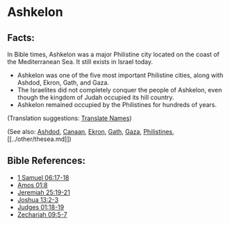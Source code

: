 # Ashkelon #

## Facts: ##

In Bible times, Ashkelon was a major Philistine city located on the coast of the Mediterranean Sea. It still exists in Israel today.

* Ashkelon was one of the five most important Philistine cities, along with Ashdod, Ekron, Gath, and Gaza.
* The Israelites did not completely conquer the people of Ashkelon, even though the kingdom of Judah occupied its hill country.
* Ashkelon remained occupied by the Philistines for hundreds of years.

(Translation suggestions: [Translate Names](en/ta-vol1/translate/man/translate-names))

(See also: [Ashdod](../other/ashdod.md), [Canaan](../other/canaan.md), [Ekron](../other/ekron.md), [Gath](../other/gath.md), [Gaza](../other/gaza.md), [Philistines](../other/philistines.md), [[../other/thesea.md]])

## Bible References: ##

* [1 Samuel 06:17-18](en/tn/1sa/help/06/17)
* [Amos 01:8](en/tn/amo/help/01/08)
* [Jeremiah 25:19-21](en/tn/jer/help/25/19)
* [Joshua 13:2-3](en/tn/jos/help/13/02)
* [Judges 01:18-19](en/tn/jdg/help/01/18)
* [Zechariah 09:5-7](en/tn/zec/help/09/05)